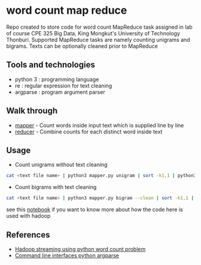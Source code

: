 # word count map reduce

Repo created to store code for word count MapReduce task assigned in lab of course CPE 325 Big Data, King Mongkut's University of Technology Thonburi. Supported MapReduce tasks are namely counting unigrams and bigrams. Texts can be optionally cleaned prior to MapReduce

## Tools and technologies
- python 3 : programming language
- re : regular expression for text cleaning
- argparse : program argument parser

## Walk through
- [mapper](https://github.com/ppkgtmm/big-data-map-reduce/blob/main/mapper.py) - Count words inside input text which is supplied line by line
- [reducer](https://github.com/ppkgtmm/big-data-map-reduce/blob/main/reducer.py) - Combine counts for each distinct word inside text

## Usage
- Count unigrams without text cleaning
```sh
cat <text file name> | python3 mapper.py unigram | sort -k1,1 | python3 reducer.py
```
- Count bigrams with text cleaning
```sh
cat <text file name> | python3 mapper.py bigram --clean | sort -k1,1 | python3 reducer.py
```

see this [notebook](https://github.com/ppkgtmm/big-data/blob/main/Lecture%206%20-%20Hadoop%20MapReduce/Exercise.ipynb) if you want to know more about how the code here is used with hadoop

## References
- [Hadoop streaming using python word count problem](https://www.geeksforgeeks.org/hadoop-streaming-using-python-word-count-problem/)
- [Command line interfaces python argparse](https://realpython.com/command-line-interfaces-python-argparse/)
